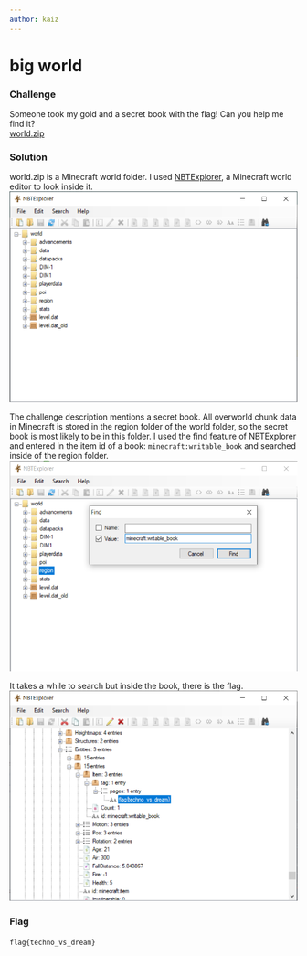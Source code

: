 ```yaml
---
author: kaiz
---
```


# big world

### Challenge
Someone took my gold and a secret book with the flag! Can you help me find it?  
[world.zip](world.zip)

### Solution
world.zip is a Minecraft world folder. I used [NBTExplorer](https://github.com/jaquadro/NBTExplorer/releases), a Minecraft world editor to look inside it.
![](NBTExplorer.png)

The challenge description mentions a secret book. All overworld chunk data in Minecraft is stored in the region folder of the world folder, so the secret book is most likely to be in this folder. I used the find feature of NBTExplorer and entered in the item id of a book: `minecraft:writable_book` and searched inside of the region folder.
![](find.png)

It takes a while to search but inside the book, there is the flag.
![](flag.png)

### Flag
`flag{techno_vs_dream}`
